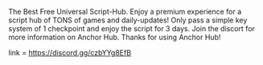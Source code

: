 The Best Free Universal Script-Hub.
Enjoy a premium experience for a script hub of TONS of games and daily-updates! Only pass a simple key system of 1 checkpoint and enjoy the script for 3 days. Join the discort for more information on Anchor Hub. Thanks for using Anchor Hub!

link = https://discord.gg/czbYYg8EfB
